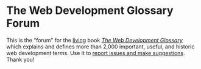 # The Web Development Glossary Forum

This is the “forum” for the [living](https://meiert.com/en/blog/living-websites-living-books/) book [_The Web Development Glossary_](https://leanpub.com/web-development-glossary) which explains and defines more than 2,000 important, useful, and historic web development terms. Use it to [report issues and make suggestions](https://github.com/j9t/web-development-glossary-forum/issues/new). Thank you!